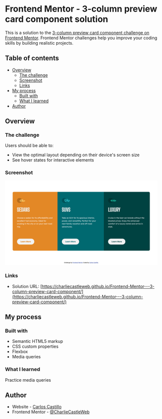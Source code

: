 # Frontend Mentor - 3-column preview card component solution

This is a solution to the [3-column preview card component challenge on Frontend Mentor](https://www.frontendmentor.io/challenges/3column-preview-card-component-pH92eAR2-). Frontend Mentor challenges help you improve your coding skills by building realistic projects. 

## Table of contents

- [Overview](#overview)
  - [The challenge](#the-challenge)
  - [Screenshot](#screenshot)
  - [Links](#links)
- [My process](#my-process)
  - [Built with](#built-with)
  - [What I learned](#what-i-learned)
- [Author](#author)

## Overview

### The challenge

Users should be able to:

- View the optimal layout depending on their device's screen size
- See hover states for interactive elements

### Screenshot

![](./images/Screenshot.png)

### Links

- Solution URL: [https://charliecastleweb.github.io/Frontend-Mentor---3-column-preview-card-component/](https://charliecastleweb.github.io/Frontend-Mentor---3-column-preview-card-component/)

## My process

### Built with

- Semantic HTML5 markup
- CSS custom properties
- Flexbox
- Media queries

### What I learned

Practice media queries

## Author

- Website - [Carlos Castillo](https://carloscastillo.dev/)
- Frontend Mentor - [@CharlieCastleWeb](https://www.frontendmentor.io/profile/yourusername)
